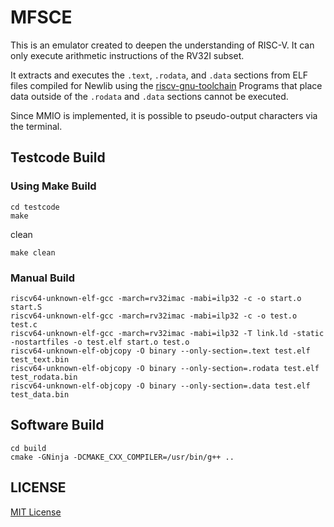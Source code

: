 # MFSCE
This is an emulator created to deepen the understanding of RISC-V. It can only execute arithmetic instructions of the RV32I subset.

It extracts and executes the `.text`, `.rodata`, and `.data` sections from ELF files compiled for Newlib using the
[riscv-gnu-toolchain](https://github.com/riscv-collab/riscv-gnu-toolchain)
Programs that place data outside of the `.rodata` and `.data` sections cannot be executed.

Since MMIO is implemented, it is possible to pseudo-output characters via the terminal.

## Testcode Build

### Using Make Build

```
cd testcode
make
```

clean
```
make clean
```
### Manual Build

```
riscv64-unknown-elf-gcc -march=rv32imac -mabi=ilp32 -c -o start.o start.S
riscv64-unknown-elf-gcc -march=rv32imac -mabi=ilp32 -c -o test.o test.c
riscv64-unknown-elf-gcc -march=rv32imac -mabi=ilp32 -T link.ld -static -nostartfiles -o test.elf start.o test.o
riscv64-unknown-elf-objcopy -O binary --only-section=.text test.elf test_text.bin
riscv64-unknown-elf-objcopy -O binary --only-section=.rodata test.elf test_rodata.bin
riscv64-unknown-elf-objcopy -O binary --only-section=.data test.elf test_data.bin
```

## Software Build

```
cd build
cmake -GNinja -DCMAKE_CXX_COMPILER=/usr/bin/g++ ..
```

## LICENSE

[MIT License](https://github.com/niguragu/MFSCE/blob/main/LICENSE)
